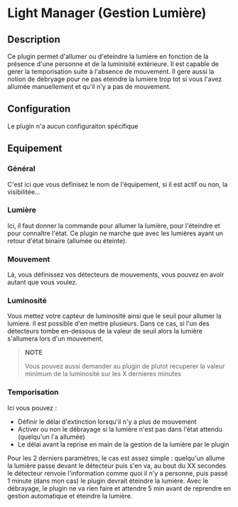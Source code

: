 # Light Manager  (Gestion Lumière)

## Description

Ce plugin permet d'allumer ou d'eteindre la lumiere en fonction de la présence d'une personne et de la luminisité extérieure. Il est capable de gerer la temporisation suite à l'absence de mouvement. Il gere aussi la notion de debryage pour ne pas eteindre la lumiere trop tot si vous l'avez allumée manuellement et qu'il n'y a pas de mouvement.

## Configuration

Le plugin n'a aucun configuraiton spécifique

## Equipement

### Général

C'est ici que vous definisez le nom de l'équipement, si il est actif ou non, la visibilitée...

### Lumière

Ici, il faut donner la commande pour allumer la lumière, pour l'éteindre et pour connaître l'état. Ce plugin ne marche que avec les lumières ayant un retour d'état binaire (allumée ou éteinte).

### Mouvement

Là, vous définissez vos détecteurs de mouvements, vous pouvez en avoir autant que vous voulez.

### Luminosité

Vous mettez votre capteur de luminosité ainsi que le seuil pour allumer la lumiere. Il est possible d'en mettre plusieurs. Dans ce cas, si l'un des détecteurs tombe en-dessous de la valeur de seuil alors la lumière s'allumera lors d'un mouvement.

>**NOTE**
>
>Vous pouvez aussi demander au plugin de plutot recuperer la valeur minimum de la luminosité sur les X dernieres minutes

### Temporisation

Ici vous pouvez :

- Définir le délai d'extinction lorsqu'il n'y a plus de mouvement
- Activer ou non le débrayage si la lumière n'est pas dans l'état attendu (quelqu'un l'a allumée)
- Le délai avant la reprise en main de la gestion de la lumière par le plugin 

Pour les 2 derniers paramètres, le cas est assez simple : quelqu'un allume la lumière passe devant le détecteur puis s'en va, au bout du XX secondes le détecteur renvoie l'information comme quoi il n'y a personne, puis passé 1 minute (dans mon cas) le plugin devrait éteindre la lumière. Avec le débrayage, le plugin ne va rien faire et attendre 5 min avant de reprendre en gestion automatique et éteindre la lumière.</p>
